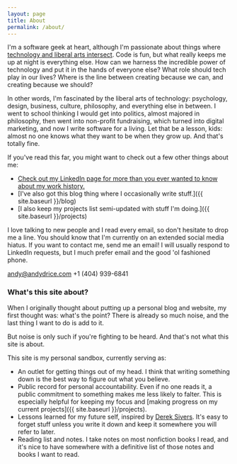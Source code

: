 ```yaml
---
layout: page
title: About
permalink: /about/
---
```


I'm a software geek at heart, although I'm passionate about things where [technology and liberal arts intersect](https://www.youtube.com/watch?v=KlI1MR-qNt8). Code is fun, but what really keeps me up at night is everything else. How can we harness the incredible power of technology and put it in the hands of everyone else? What role should tech play in our lives? Where is the line between creating because we can, and creating because we should?

In other words, I'm fascinated by the liberal arts of technology: psychology, design, business, culture, philosophy, and everything else in between. I went to school thinking I would get into politics, almost majored in philosophy, then went into non-profit fundraising, which turned into digital marketing, and now I write software for a living. Let that be a lesson, kids: almost no one knows what they want to be when they grow up. And that's totally fine.

If you've read this far, you might want to check out a few other things about me:

 * [Check out my LinkedIn page for more than you ever wanted to know about my work history.](https://www.linkedin.com/in/andydrice)
 * [I've also got this blog thing where I occasionally write stuff.]({{ site.baseurl }}/blog)
 * [I also keep my projects list semi-updated with stuff I'm doing.]({{ site.baseurl }}/projects)

I love talking to new people and I read every email, so don't hesitate to drop me a line. You should know that I'm currently on an extended social media hiatus. If you want to contact me, send me an email! I will usually respond to LinkedIn requests, but I much prefer email and the good 'ol fashioned phone.

[andy@andydrice.com](mailto:andy@andydrice.com)
+1 (404) 939-6841

### What's this site about?
When I originally thought about putting up a personal blog and website, my first thought was: what's the point? There is already so much noise, and the last thing I want to do is add to it.

But noise is only such if you're fighting to be heard. And that's not what this site is about.

This site is my personal sandbox, currently serving as:

  * An outlet for getting things out of my head. I think that writing something down is the best way to figure out what you believe.
  * Public record for personal accountability. Even if no one reads it, a public commitment to something makes me less likely to falter. This is especially helpful for keeping my focus and [making progress on my current projects]({{ site.baseurl }}/projects).
  * Lessons learned for my future self, inspired by [Derek Sivers](https://sivers.org/2do). It's easy to forget stuff unless you write it down and keep it somewhere you will refer to later.
  * Reading list and notes. I take notes on most nonfiction books I read, and it's nice to have somewhere with a definitive list of those notes and books I want to read.



